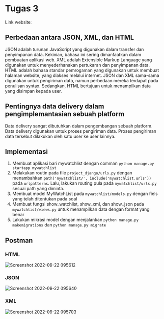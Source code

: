 # Tugas 3
Link website:
## Perbedaan antara JSON, XML, dan HTML
JSON adalah turunan JavaScript yang digunakan dalam transfer dan penyimpanan data. Kekinian, bahasa ini sering dimanfaatkan dalam pembuatan aplikasi web. XML adalah Extensible Markup Language yang digunakan untuk menyederhanakan pertukaran dan penyimpanan data. HTML adalah bahasa standar pemrogaman yang digunakan untuk membuat halaman website, yang diakses melalui internet. JSON dan XML sama-sama digunakan untuk pengiriman data, namun perbedaan mereka terdapat pada penulisan syntax. Sedangkan, HTML bertujuan untuk menampilkan data yang disimpan kepada user.
## Pentingnya data delivery dalam pengimplemantasian sebuah platform
Data delivery sangat dibutuhkan dalam pengembangan sebuah platform. Data delivery digunakan untuk proses pengiriman data. Proses pengiriman data tersebut dilakukan oleh satu user ke user lainnya.
## Implementasi
1. Membuat aplikasi bari mywatchlist dengan comman `python manage.py startapp mywatchlist`
2. Melakukan routin pada file `project_django/urls.py` dengan menambahkan `path('mywatchlist/', include('mywatchlist.urls'))` pada `urlpatterns`. Lalu, lakukan routing pula pada `mywatchlist/urls.py` sesuai path yang diminta.
3. Membuat model MyWatchList pada `mywatchlist/models.py` dengan fiels yang telah ditentukan pada soal
4. Membuat fungsi show_watchlist, show_xml, dan show_json pada `mywatchlist/views.py` untuk menampilkan data dengan format yang benar
5. Lakukan mikrasi model dengan menjalankan `python manage.py makemigrations` dan `python manage.py migrate`
## Postman
### HTML
![Screenshot 2022-09-22 095612](https://user-images.githubusercontent.com/94209114/191658480-7067b53f-4de8-4f3e-b54b-88df17ac569c.jpg)
### JSON
![Screenshot 2022-09-22 095640](https://user-images.githubusercontent.com/94209114/191658501-f925c825-2db1-4775-81de-5a22570d67e8.jpg)
### XML
![Screenshot 2022-09-22 095703](https://user-images.githubusercontent.com/94209114/191658532-9f010979-ea6f-4ddc-8e71-97691408bc77.jpg)
